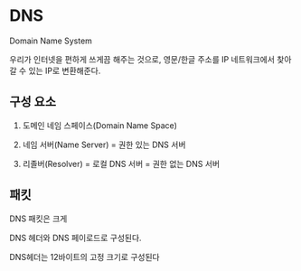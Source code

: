 # DNS

Domain Name System 

우리가 인터넷을 편하게 쓰게끔 해주는 것으로, 영문/한글 주소를 IP 네트워크에서 찾아갈 수 있는 IP로 변환해준다.

## 구성 요소

1. 도메인 네임 스페이스(Domain Name Space)

2. 네임 서버(Name Server) = 권한 있는 DNS 서버

3. 리졸버(Resolver) = 로컬 DNS 서버 = 권한 없는 DNS 서버

## 패킷

DNS 패킷은 크게

DNS 헤더와 DNS 페이로드로 구성된다.

DNS헤더는 12바이트의 고정 크기로 구성된다
